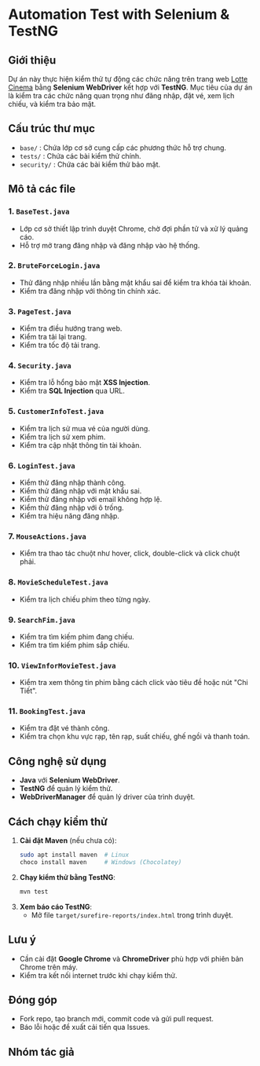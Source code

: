 # Automation Test with Selenium & TestNG

## Giới thiệu
Dự án này thực hiện kiểm thử tự động các chức năng trên trang web [Lotte Cinema](https://www.lottecinemavn.com) bằng **Selenium WebDriver** kết hợp với **TestNG**. Mục tiêu của dự án là kiểm tra các chức năng quan trọng như đăng nhập, đặt vé, xem lịch chiếu, và kiểm tra bảo mật.

## Cấu trúc thư mục
- `base/` : Chứa lớp cơ sở cung cấp các phương thức hỗ trợ chung.
- `tests/` : Chứa các bài kiểm thử chính.
- `security/` : Chứa các bài kiểm thử bảo mật.

## Mô tả các file
### 1. `BaseTest.java`
- Lớp cơ sở thiết lập trình duyệt Chrome, chờ đợi phần tử và xử lý quảng cáo.
- Hỗ trợ mở trang đăng nhập và đăng nhập vào hệ thống.

### 2. `BruteForceLogin.java`
- Thử đăng nhập nhiều lần bằng mật khẩu sai để kiểm tra khóa tài khoản.
- Kiểm tra đăng nhập với thông tin chính xác.

### 3. `PageTest.java`
- Kiểm tra điều hướng trang web.
- Kiểm tra tải lại trang.
- Kiểm tra tốc độ tải trang.

### 4. `Security.java`
- Kiểm tra lỗ hổng bảo mật **XSS Injection**.
- Kiểm tra **SQL Injection** qua URL.

### 5. `CustomerInfoTest.java`
- Kiểm tra lịch sử mua vé của người dùng.
- Kiểm tra lịch sử xem phim.
- Kiểm tra cập nhật thông tin tài khoản.

### 6. `LoginTest.java`
- Kiểm thử đăng nhập thành công.
- Kiểm thử đăng nhập với mật khẩu sai.
- Kiểm thử đăng nhập với email không hợp lệ.
- Kiểm thử đăng nhập với ô trống.
- Kiểm tra hiệu năng đăng nhập.

### 7. `MouseActions.java`
- Kiểm tra thao tác chuột như hover, click, double-click và click chuột phải.

### 8. `MovieScheduleTest.java`
- Kiểm tra lịch chiếu phim theo từng ngày.

### 9. `SearchFim.java`
- Kiểm tra tìm kiếm phim đang chiếu.
- Kiểm tra tìm kiếm phim sắp chiếu.

### 10. `ViewInforMovieTest.java`
- Kiểm tra xem thông tin phim bằng cách click vào tiêu đề hoặc nút "Chi Tiết".

### 11. `BookingTest.java`
- Kiểm tra đặt vé thành công.
- Kiểm tra chọn khu vực rạp, tên rạp, suất chiếu, ghế ngồi và thanh toán.

## Công nghệ sử dụng
- **Java** với **Selenium WebDriver**.
- **TestNG** để quản lý kiểm thử.
- **WebDriverManager** để quản lý driver của trình duyệt.

## Cách chạy kiểm thử
1. **Cài đặt Maven** (nếu chưa có):
   ```bash
   sudo apt install maven  # Linux
   choco install maven     # Windows (Chocolatey)
   ```
2. **Chạy kiểm thử bằng TestNG**:
   ```bash
   mvn test
   ```
3. **Xem báo cáo TestNG**:
   - Mở file `target/surefire-reports/index.html` trong trình duyệt.

## Lưu ý
- Cần cài đặt **Google Chrome** và **ChromeDriver** phù hợp với phiên bản Chrome trên máy.
- Kiểm tra kết nối internet trước khi chạy kiểm thử.

## Đóng góp
- Fork repo, tạo branch mới, commit code và gửi pull request.
- Báo lỗi hoặc đề xuất cải tiến qua Issues.

## Nhóm tác giả


